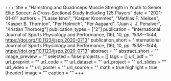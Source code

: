 +++
title = "Hamstring and Quadriceps Muscle Strength in Youth to Senior Elite Soccer: A Cross-Sectional Study Including 125 Players"
date = "2021-01-01"
authors = ["Lasse Ishoi", "Kasper Krommes", "Mathias F. Nielsen", "Kasper B. Thornton", "Per Holmich", "Per Aagaard", "Juan J. J. Penalver", "Kristian Thorborg"]
publication_types = ["2"]
publication = "International Journal of Sports Physiology and Performance, (16), 10, _pp. 1538--1544_, https://doi.org/10.1123/ijspp.2020-0713"
publication_short = "International Journal of Sports Physiology and Performance, (16), 10, _pp. 1538--1544_, https://doi.org/10.1123/ijspp.2020-0713"
abstract = ""
abstract_short = ""
image_preview = ""
selected = false
projects = []
tags = []
url_pdf = ""
url_preprint = ""
url_code = ""
url_dataset = ""
url_project = ""
url_slides = ""
url_video = ""
url_poster = ""
url_source = ""
math = true
highlight = true
[header]
image = ""
caption = ""
+++
